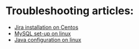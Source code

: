 # Troubleshooting articles:

* [Jira installation on Centos](https://github.com/nicks9188/troubleshooting/blob/master/jira-centos-aws.md#jira-installation-on-centosaws-linux-os)
* [MySQL set-up on linux](https://github.com/nicks9188/troubleshooting/blob/master/jira-centos-aws.md#database-set-up)
* [Java configuration on linux](https://github.com/nicks9188/troubleshooting/blob/master/jira-centos-aws.md#java-configuration)
